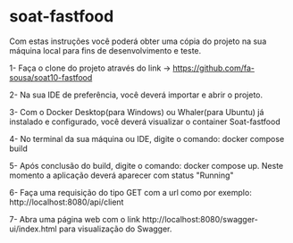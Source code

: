 # soat-fastfood

Com estas instruções você poderá obter uma cópia do projeto na sua máquina local para fins de desenvolvimento e teste.

1- Faça o clone do projeto através do link -> https://github.com/fa-sousa/soat10-fastfood

2- Na sua IDE de preferência, você deverá importar e abrir o projeto.

3- Com o Docker Desktop(para Windows) ou Whaler(para Ubuntu) já instalado e configurado, você deverá visualizar o container Soat-fastfood

4- No terminal da sua máquina ou IDE, digite o comando: docker compose build

5- Após conclusão do build, digite o comando: docker compose up. Neste momento a aplicação deverá aparecer com status "Running"

6- Faça uma requisição do tipo GET com a url como por exemplo: http://localhost:8080/api/client

7- Abra uma página web com o link http://localhost:8080/swagger-ui/index.html para visualização do Swagger.